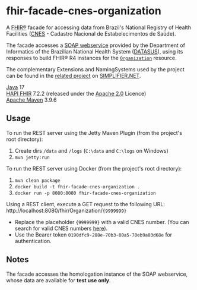 # fhir-facade-cnes-organization
A [FHIR®](https://hl7.org/fhir/R4/index.html) facade for accessing data from Brazil's National Registry of Health Facilities ([CNES](https://cnes.datasus.gov.br/) - Cadastro Nacional de Estabelecimentos de Saúde).

The facade accesses a [SOAP webservice](https://datasus.saude.gov.br/wp-content/uploads/2019/12/Especificacao-Tecnica-para-Integracao-com-o-Cadastro-Nacional-de-Estabelecimentos-de-Sa%C3%BAde.pdf) provided by the Department of Informatics of the Brazilian National Health System ([DATASUS](https://datasus.saude.gov.br/)), using its responses to build FHIR® R4 instances for the [`Organization`](https://hl7.org/fhir/r4/organization.html) resource.

The complementary Extensions and NamingSystems used by the project can be found in the [related project](https://simplifier.net/fhir-facade-cnes-organization/~introduction) on [SIMPLIFIER.NET](https://simplifier.net/).

[Java](https://www.oracle.com/br/java/) 17  
[HAPI FHIR](https://hapifhir.io/hapi-fhir/) 7.2.2 (released under the [Apache 2.0](https://hapifhir.io/hapi-fhir/license.html) Licence)  
[Apache Maven](https://maven.apache.org/) 3.9.6

## Usage

To run the REST server using the Jetty Maven Plugin (from the project's root directory):
1. Create dirs `/data` and `/logs` (`C:\data` and `C:\logs` on Windows)
2. `mvn jetty:run`

To run the REST server using Docker (from the project's root directory):
1. `mvn clean package`
2. `docker build -t fhir-facade-cnes-organization .`
3. `docker run -p 8080:8080 fhir-facade-cnes-organization`

Using a REST client, execute a GET request to the following URL: http://localhost:8080/fhir/Organization/`{9999999}`
- Replace the placeholder `{9999999}` with a valid CNES number. (You can search for valid CNES numbers [here](https://cnes.datasus.gov.br/pages/estabelecimentos/consulta.jsp)).
- Use the Bearer token `0190dfc9-288e-70b3-80a5-70eb9a03d68e` for authentication.

## Notes
The facade accesses the homologation instance of the SOAP webservice, whose data are available for __test use only__. 
